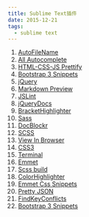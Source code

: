 ```yaml
---
title: Sublime Text插件
date: 2015-12-21
tags:
  - sublime text
---
```


1. [AutoFileName][1]
2. [All Autocomplete][2]
3. [HTML-CSS-JS Prettify][3]
4. [Bootstrap 3 Snippets][4]
5. [jQuery][5]
6. [Markdown Preview][6]
7. [JSLint][7]
8. [jQueryDocs][8]
9. [BracketHighlighter][9]
10. [Sass][10]
11. [DocBlockr][11]
12. [SCSS][12]
13. [View In Browser][13]
14. [CSS3][14]
15. [Terminal][15]
16. [Emmet][16]
17. [Scss build][17]
18. [ColorHighlighter][18]
19. [Emmet Css Snippets][19]
20. [Pretty JSON][20]
21. [FindKeyConflicts][21]
22. [Bootstrap 3 Snippets][22]

[1]: https://github.com/BoundInCode/AutoFileName
[2]: https://packagecontrol.io/packages/All%20Autocomplete
[3]: https://packagecontrol.io/packages/HTML-CSS-JS%20Prettify
[4]: https://packagecontrol.io/packages/Bootstrap%203%20Snippets#tables
[5]: https://packagecontrol.io/packages/jQuery
[6]: https://packagecontrol.io/packages/Markdown%20Preview
[7]: https://packagecontrol.io/packages/JSLint
[8]: https://packagecontrol.io/packages/jQueryDocs
[9]: https://packagecontrol.io/packages/BracketHighlighter
[10]: https://packagecontrol.io/packages/Sass
[11]: https://packagecontrol.io/packages/DocBlockr
[12]: https://packagecontrol.io/packages/SCSS
[13]: https://packagecontrol.io/packages/View%20In%20Browser
[14]: https://packagecontrol.io/packages/CSS3s
[15]: https://packagecontrol.io/packages/Terminal
[16]: https://packagecontrol.io/packages/Emmet
[17]: https://packagecontrol.io/packages/SASS%20Build
[18]: https://packagecontrol.io/packages/Color%20Highlighter
[19]: https://packagecontrol.io/packages/Emmet%20Css%20Snippets
[20]: https://packagecontrol.io/packages/Pretty%20JSON
[21]: https://packagecontrol.io/packages/FindKeyConflicts
[22]: https://packagecontrol.io/packages/Bootstrap%203%20Snippets
